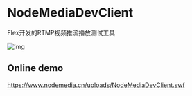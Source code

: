 # NodeMediaDevClient
Flex开发的RTMP视频推流播放测试工具

![img](https://github.com/NodeMedia/NodeMediaDevClient/raw/master/QQ20160310-0.png)

## Online demo

https://www.nodemedia.cn/uploads/NodeMediaDevClient.swf
